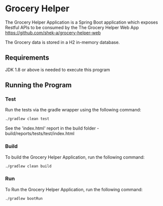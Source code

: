 # Grocery Helper

The Grocery Helper Application is a Spring Boot application which exposes Restful APIs to be consumed by the
The Grocery Helper Web App https://github.com/shek-a/grocery-helper-web

The Grocery data is stored in a H2 in-memory database.

## Requirements
JDK 1.8 or above is needed to execute this program


## Running the Program

### Test

Run the tests via the gradle wrapper using the following command:

```sh
./gradlew clean test
```
See the 'index.html' report in the build folder
	- build/reports/tests/test/index.html

### Build
To build the Grocery Helper Application, run the following command:

```sh
./gradlew clean build
```

### Run

To Run the Grocery Helper Application, run the following command:

```sh
./gradlew bootRun
```
